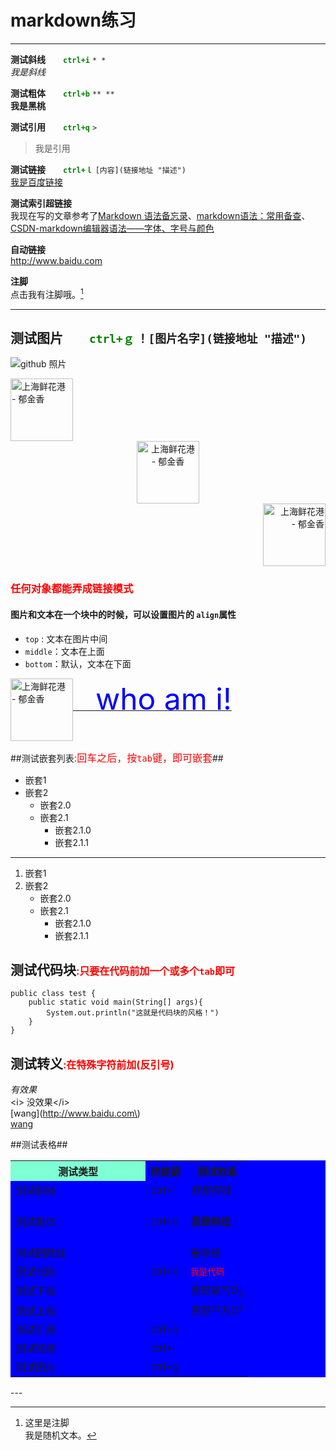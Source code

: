 # markdown练习 #
---
**测试斜线**　　**<font color=green>`ctrl+i`</font>**  `* *`  
*我是斜线*  

**测试粗体**　　**<font color=green>`ctrl+b`</font>**  `** **`  
**我是黑桃**

**测试引用**　　**<font color=green>`ctrl+q`</font>** `>` 
> 我是引用  

**测试链接**　　**<font color=green>`ctrl+ｌ`</font>** `[内容](链接地址 "描述")`  
[我是百度链接](http://www.baidu.com "百度链接")  

**测试索引超链接**  
我现在写的文章参考了[Markdown 语法备忘录][1]、[markdown语法：常用备查][2]、[CSDN-markdown编辑器语法——字体、字号与颜色][3] 

**自动链接**  
<http://www.baidu.com>

**注脚**  
点击我有注脚哦。[^1]  
[^1]:这里是注脚  
我是随机文本。

---
**测试图片**　　**<font color=green>`ctrl+ｇ`</font>** `！[图片名字](链接地址 "描述")`     
---
![github 照片](https://raw.githubusercontent.com/wangkang09/shein-note/master/pic/github.jpg "github 照片")

<img src="https://raw.githubusercontent.com/wangkang09/shein-note/master/pic/github.jpg"  alt="上海鲜花港 - 郁金香" width="100" height="100" />  

<div align=center>
	<img src="https://raw.githubusercontent.com/wangkang09/shein-note/master/pic/github.jpg"  alt="上海鲜花港 - 郁金香" width="100" height="100" />
</div>
	
<div align=right>
	<img src="https://raw.githubusercontent.com/wangkang09/shein-note/master/pic/github.jpg"  alt="上海鲜花港 - 郁金香" width="100" height="100" />
</div>

### <font color=red> 任何对象都能弄成链接模式</font> ###
#### 图片和文本在一个块中的时候，可以设置图片的 `align`属性 ####
* `top` : 文本在图片中间
* `middle`：文本在上面
* `bottom`：默认，文本在下面
<div background="https://raw.githubusercontent.com/wangkang09/shein-note/master/pic/markdown-resource/background/1.jpg">
	<a href="http://www.baidu.com">
		<img src="https://raw.githubusercontent.com/wangkang09/shein-note/master/pic/github.jpg"  alt="上海鲜花港 - 郁金香" width="100" height="100" align="middle"/>
	</a>
	<a href="https://www.baidu.com">
　　		<font size = 123 color=blue > who am i!</font>
	</a>
</div>

##测试嵌套列表<font color=red size=3>:回车之后，按`tab`键，即可嵌套</font>##
* 嵌套1
* 嵌套2
	* 嵌套2.0
	* 嵌套2.1
		* 嵌套2.1.0
		* 嵌套2.1.1

---
1. 嵌套1
2. 嵌套2  
	- 嵌套2.0
	- 嵌套2.1
		- 嵌套2.1.0
		- 嵌套2.1.1


## 测试代码块<font color=red size=3>:只要在代码前加一个或多个`tab`即可</font> ##

	public class test {
		public static void main(String[] args){
			System.out.println("这就是代码块的风格！")
		}
	}

<!--注释-->
## 测试转义<font color=red size=3>:在特殊字符前加\(反引号)</font> ##
<i>有效果</i>  
<i\> 没效果</i\>  
[wang\](http://www.baidu.com\)  
[wang](http://www.baidu.com)  

##测试表格##
<table bgcolor=blue >
	<tbody>
		<tr >
			<th bgcolor=#7FFFD4 width=200>测试类型</th><th>快捷键</th><th>测试效果
		<tr>
		<tr>
			<td>测试斜线</td>
			<td>ctrl+i</td>
			<td><i>我是斜线</i></td>
		</tr>
		<tr>
			<td height=70>测试粗体</td>
			<td>ctrl+b</td>
			<td><b>我是斜线</b></td>
		</tr>
		<tr>
			<td >测试删除线</td>
			<td></td>
			<td><del>删除线</del></td>
		</tr>
		<tr>
			<td>测试代码</td>
			<td>ctrl+k</td>
			<td><font color=red><code>我是代码</code></font></td>
		</tr>
		<tr>
			<td>测试下标</td>
			<td></td>
			<td>我是氧气O<sub>2</sbu></td>
		</tr>
		<tr>
			<td>测试上标</td>
			<td></td>
			<td>我是平方O<sup>2</sup></td>
		</tr>
		<tr>
			<td>测试引用</td>
			<td>ctrl+q</td>
			<td></td>
		</tr>
		<tr>
			<td>测试链接</td>
			<td>ctrl+l</td>
			<td></td>
		</tr>
		<tr>
			<td>测试图片</td>
			<td>ctrl+g</td>
			<td></td>
		</tr>
	</tbody>
</table>
---

[1]:https://blog.csdn.net/qcx321/article/details/53780672  
[2]:https://blog.sarakale.com/tc/27.html  
[3]:https://blog.csdn.net/testcs_dn/article/details/45719357  


